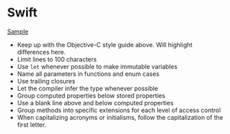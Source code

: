 Swift
=====

[Sample](sample.swift)

* Keep up with the Objective-C style guide above. Will highlight differences
  here.
* Limit lines to 100 characters
* Use `let` whenever possible to make immutable variables
* Name all parameters in functions and enum cases
* Use trailing closures
* Let the compiler infer the type whenever possible
* Group computed properties below stored properties
* Use a blank line above and below computed properties
* Group methods into specific extensions for each level of access control
* When capitalizing acronyms or initialisms, follow the capitalization of the
  first letter.
